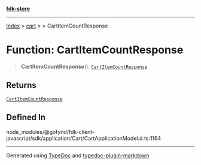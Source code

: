 [**fdk-store**](../../../README.md)
***

[Index](../../../API.md) > [cart](../../README.md) > [<internal>](../README.md) > CartItemCountResponse

# Function: CartItemCountResponse

> **CartItemCountResponse**(): [`CartItemCountResponse`](../type-aliases/type-alias.CartItemCountResponse.md)

## Returns

[`CartItemCountResponse`](../type-aliases/type-alias.CartItemCountResponse.md)

## Defined In

node\_modules/@gofynd/fdk-client-javascript/sdk/application/Cart/CartApplicationModel.d.ts:1164

***
Generated using [TypeDoc](https://typedoc.org/) and [typedoc-plugin-markdown](https://www.npmjs.com/package/typedoc-plugin-markdown)
